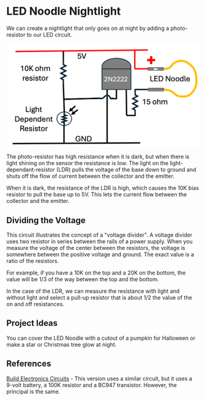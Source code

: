 # LED Noodle Nightlight

We can create a nightlight that only goes on at night
by adding a photo-resistor to our LED circuit.

![Night Light Circuit](./night-light-circuit.png)

The photo-resistor has high resistance when it is dark,
but when there is light shining on the sensor the
resistance is low.  The light on the light-dependant-resistor (LDR) pulls the voltage of the base
down to ground and shuts off the flow of current between the collector and the emitter.

When it is dark, the resistance of the LDR is high, which causes
the 10K bias resistor to pull the base up to 5V.  This lets
the current flow between the collector and the emitter.

## Dividing the Voltage

This circuit illustrates the concept of a "voltage divider".  A voltage divider uses two resistor in series between the rails of a power supply.
When you measure the voltage of the center between the resistors, the voltage is somewhere between the positive voltage and ground.  The exact value is a ratio of the resistors.

For example, if you have a 10K on the top and a 20K on the bottom, the value will be 1/3 of the way between the top and the bottom.

In the case of the LDR, we can measure the resistance with light and without light and select a pull-up resistor that is about 1/2 the value of the on and off resistances.

## Project Ideas

You can cover the LED Noodle with a cutout of a pumpkin for Halloween or make a star or Christmas tree glow at night.

## References

[Build Electronics Circuits](https://www.build-electronic-circuits.com/night-light-circuit/) - This version uses a similar circuit, but it uses a 9-volt battery, a 100K resistor and a BC947 transistor.  However, the principal is the same.